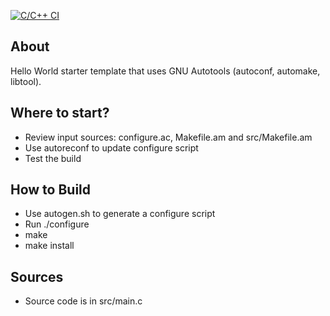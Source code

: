 [![C/C++ CI](https://github.com/manuelesvi/jupiter/actions/workflows/c-cpp.yml/badge.svg)](https://github.com/manuelesvi/jupiter/actions/workflows/c-cpp.yml)

## About
Hello World starter template that uses GNU Autotools (autoconf, automake, libtool).

## Where to start?
- Review input sources: configure.ac, Makefile.am and src/Makefile.am
- Use autoreconf to update configure script
- Test the build

## How to Build
- Use autogen.sh to generate a configure script
- Run ./configure
- make
- make install

## Sources
- Source code is in src/main.c
